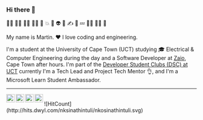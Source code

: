 ### Hi there 👋

<!--
**nkosinathintuli/nkosinathintuli** is a ✨ _special_ ✨ repository because its `README.md` (this file) appears on your GitHub profile. 
**My name is Nkosinathi my friends call me Martin. I love coding and engineering, I enjoy breaking and playing with stuff and puzzles 
Here are some ideas to get you started:

- 🔭 I’m currently working on ...
- 🌱 I’m currently learning ...
- 👯 I’m looking to collaborate on ...
- 🤔 I’m looking for help with ...
- 💬 Ask me about ...
- 📫 How to reach me: ...
- 😄 Pronouns: ...
- ⚡ Fun fact: ...
- 🎓
-->
👨‍💻 🧑‍💼 🧑‍🔬 👨‍🎓 💯 💥 🤖 👽 🤳 ✍ 🙌 💤 👨‍🎨 🧑‍✈️ 🦄

My name is Martin. ❤️ I love coding and engineering.

I'm a  student at the University of Cape Town (UCT) studying 🎓 Electrical & Computer Engineering during the day and a Software Developer at [Zaio](https://www.zaio.io/), Cape Town after hours. I'm part of the [Developer Student Clubs (DSC) at UCT](https://www.linkedin.com/company/dscuct/) currently I'm a Tech Lead and Project Tech Mentor 👌, and I'm a Microsoft Learn Student Ambassador. 

---
<a href="https://www.linkedin.com/in/nksnthntl/">
  <img align="left" alt="Linkedin" width="22px" src="https://cdn.jsdelivr.net/npm/simple-icons@v3/icons/linkedin.svg" />
</a>
<a href="https://www.instagram.com/nksnthntl/">
  <img align="left" alt="Instagram" width="22px" src="https://cdn.jsdelivr.net/npm/simple-icons@v3/icons/instagram.svg" />
</a>
<a href="https://www.twitter.com/nksnthntl/">
  <img align="left" alt="Twitter" width="22px" src="https://cdn.jsdelivr.net/npm/simple-icons@v3/icons/twitter.svg" />
</a>
<a href="https://www.facebook.com/nksnthntl/">
  <img align="left" alt="Facebook" width="22px" src="https://cdn.jsdelivr.net/npm/simple-icons@v3/icons/facebook.svg" />
</a>
<!--
<a href="https://www.instagram.com/nksnthntl/">
  <img align="left" alt="Instagram" width="22px" src="https://cdn.jsdelivr.net/npm/simple-icons@v3/icons/instagram.svg" />
</a>
-->
<br>
![HitCount](http://hits.dwyl.com/nksinathintuli/nkosinathintuli.svg)
